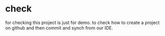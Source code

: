 # check
for checking
this project is just for demo.
to check how to create a project on github and then commit and synch from our IDE.

